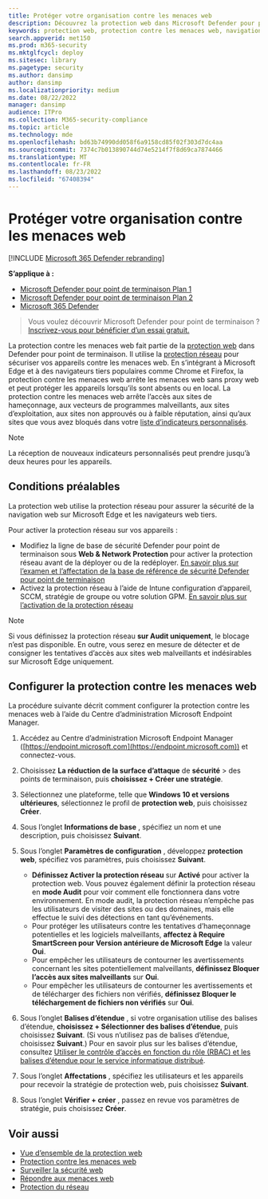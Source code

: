 ```yaml
---
title: Protéger votre organisation contre les menaces web
description: Découvrez la protection web dans Microsoft Defender pour point de terminaison et comment elle peut protéger votre organisation.
keywords: protection web, protection contre les menaces web, navigation web, sécurité, hameçonnage, programmes malveillants, exploit, sites web, protection réseau, Edge, Internet Explorer, Chrome, Firefox, navigateur web
search.appverid: met150
ms.prod: m365-security
ms.mktglfcycl: deploy
ms.sitesec: library
ms.pagetype: security
ms.author: dansimp
author: dansimp
ms.localizationpriority: medium
ms.date: 08/22/2022
manager: dansimp
audience: ITPro
ms.collection: M365-security-compliance
ms.topic: article
ms.technology: mde
ms.openlocfilehash: bd63b74990dd058f6a9158cd85f02f303d7dc4aa
ms.sourcegitcommit: 7374c7b013890744d74e5214f7f8d69ca7874466
ms.translationtype: MT
ms.contentlocale: fr-FR
ms.lasthandoff: 08/23/2022
ms.locfileid: "67408394"
---
```

# <a name="protect-your-organization-against-web-threats"></a>Protéger votre organisation contre les menaces web

[!INCLUDE [Microsoft 365 Defender rebranding](../../includes/microsoft-defender.md)]

**S’applique à :**
- [Microsoft Defender pour point de terminaison Plan 1](https://go.microsoft.com/fwlink/p/?linkid=2154037)
- [Microsoft Defender pour point de terminaison Plan 2](https://go.microsoft.com/fwlink/p/?linkid=2154037)
- [Microsoft 365 Defender](https://go.microsoft.com/fwlink/?linkid=2118804)

> Vous voulez découvrir Microsoft Defender pour point de terminaison ? [Inscrivez-vous pour bénéficier d’un essai gratuit.](https://signup.microsoft.com/create-account/signup?products=7f379fee-c4f9-4278-b0a1-e4c8c2fcdf7e&ru=https://aka.ms/MDEp2OpenTrial?ocid=docs-wdatp-main-abovefoldlink&rtc=1)

La protection contre les menaces web fait partie de la [protection web](web-protection-overview.md) dans Defender pour point de terminaison. Il utilise la [protection réseau](network-protection.md) pour sécuriser vos appareils contre les menaces web. En s’intégrant à Microsoft Edge et à des navigateurs tiers populaires comme Chrome et Firefox, la protection contre les menaces web arrête les menaces web sans proxy web et peut protéger les appareils lorsqu’ils sont absents ou en local. La protection contre les menaces web arrête l’accès aux sites de hameçonnage, aux vecteurs de programmes malveillants, aux sites d’exploitation, aux sites non approuvés ou à faible réputation, ainsi qu’aux sites que vous avez bloqués dans votre [liste d’indicateurs personnalisés](manage-indicators.md).

> [!NOTE]
> La réception de nouveaux indicateurs personnalisés peut prendre jusqu’à deux heures pour les appareils.

## <a name="prerequisites"></a>Conditions préalables

La protection web utilise la protection réseau pour assurer la sécurité de la navigation web sur Microsoft Edge et les navigateurs web tiers.

Pour activer la protection réseau sur vos appareils :

- Modifiez la ligne de base de sécurité Defender pour point de terminaison sous **Web & Network Protection** pour activer la protection réseau avant de la déployer ou de la redéployer. [En savoir plus sur l’examen et l’affectation de la base de référence de sécurité Defender pour point de terminaison](configure-machines-security-baseline.md#review-and-assign-the-microsoft-defender-for-endpoint-security-baseline)
- Activez la protection réseau à l’aide de Intune configuration d’appareil, SCCM, stratégie de groupe ou votre solution GPM. [En savoir plus sur l’activation de la protection réseau](enable-network-protection.md)

> [!NOTE]
> Si vous définissez la protection réseau **sur Audit uniquement**, le blocage n’est pas disponible. En outre, vous serez en mesure de détecter et de consigner les tentatives d’accès aux sites web malveillants et indésirables sur Microsoft Edge uniquement.

## <a name="configure-web-threat-protection"></a>Configurer la protection contre les menaces web

La procédure suivante décrit comment configurer la protection contre les menaces web à l’aide du Centre d’administration Microsoft Endpoint Manager.

1. Accédez au Centre d’administration Microsoft Endpoint Manager ([https://endpoint.microsoft.com](https://endpoint.microsoft.com)) et connectez-vous.
 
2. Choisissez **La réduction de la surface d’attaque** de **sécurité** \> des points de terminaison, puis **choisissez + Créer une stratégie**.

3. Sélectionnez une plateforme, telle que **Windows 10 et versions ultérieures**, sélectionnez le profil de **protection web**, puis choisissez **Créer**. 

4. Sous l’onglet **Informations de base** , spécifiez un nom et une description, puis choisissez **Suivant**.

5. Sous l’onglet **Paramètres de configuration** , développez **protection web**, spécifiez vos paramètres, puis choisissez **Suivant**.

   - **Définissez Activer la protection réseau** sur **Activé** pour activer la protection web. Vous pouvez également définir la protection réseau en **mode Audit** pour voir comment elle fonctionnera dans votre environnement. En mode audit, la protection réseau n’empêche pas les utilisateurs de visiter des sites ou des domaines, mais elle effectue le suivi des détections en tant qu’événements. 
   - Pour protéger les utilisateurs contre les tentatives d’hameçonnage potentielles et les logiciels malveillants, **affectez à Require SmartScreen pour Version antérieure de Microsoft Edge** la valeur **Oui**.
   - Pour empêcher les utilisateurs de contourner les avertissements concernant les sites potentiellement malveillants, **définissez Bloquer l’accès aux sites malveillants** sur **Oui**.
   - Pour empêcher les utilisateurs de contourner les avertissements et de télécharger des fichiers non vérifiés, **définissez Bloquer le téléchargement de fichiers non vérifiés** sur **Oui**. 

6. Sous l’onglet **Balises d’étendue** , si votre organisation utilise des balises d’étendue, **choisissez + Sélectionner des balises d’étendue**, puis choisissez **Suivant**. (Si vous n’utilisez pas de balises d’étendue, choisissez **Suivant**.) Pour en savoir plus sur les balises d’étendue, consultez [Utiliser le contrôle d’accès en fonction du rôle (RBAC) et les balises d’étendue pour le service informatique distribué](/mem/intune/fundamentals/scope-tags).

7. Sous l’onglet **Affectations** , spécifiez les utilisateurs et les appareils pour recevoir la stratégie de protection web, puis choisissez **Suivant**.

8. Sous l’onglet **Vérifier + créer** , passez en revue vos paramètres de stratégie, puis choisissez **Créer**.

## <a name="related-topics"></a>Voir aussi

- [Vue d’ensemble de la protection web](web-protection-overview.md)
- [Protection contre les menaces web](web-threat-protection.md)
- [Surveiller la sécurité web](web-protection-monitoring.md)
- [Répondre aux menaces web](web-protection-response.md)
- [Protection du réseau](network-protection.md)
